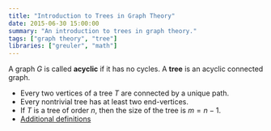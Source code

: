 ```yaml
---
title: "Introduction to Trees in Graph Theory"
date: 2015-06-30 15:00:00
summary: "An introduction to trees in graph theory."
tags: ["graph theory", "tree"]
libraries: ["greuler", "math"]
---
```


A graph $G$ is called **acyclic** if it has no cycles. A **tree** is an acyclic connected graph.

<div id="figure-tree"></div>

- Every two vertices of a tree $T$ are connected by a unique path.
- Every nontrivial tree has at least two end-vertices.
- If $T$ is a tree of order $n$, then the size of the tree is $m = n - 1$.
- [Additional definitions](http://www.wikiwand.com/en/Tree_(graph_theory)#/Definitions)

<script src="/js/graph/trees/introduction.js"></script>
